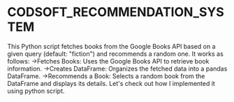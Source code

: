 # CODSOFT_RECOMMENDATION_SYSTEM
This Python script fetches books from the Google Books API based on a given query (default: "fiction") and recommends a random one.
It works as follows:
->Fetches Books: Uses the Google Books API to retrieve book information.
->Creates DataFrame: Organizes the fetched data into a pandas DataFrame.
->Recommends a Book: Selects a random book from the DataFrame and displays its details.
Let's check out how I implemented it using python script. 
